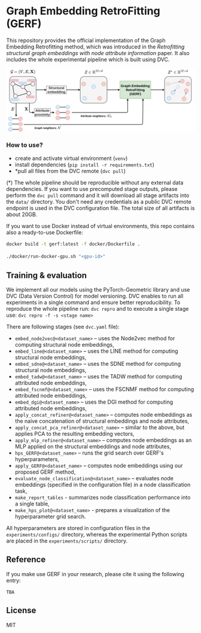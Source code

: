 # Graph Embedding RetroFitting (GERF)
This repository provides the official implementation of the Graph Embedding Retrofitting method,
which was introduced in the *Retrofitting structural graph embeddings with node attribute information*
paper. It also includes the whole experimental pipeline which is built using DVC.

![](assets/graph-embedding-retrofitting.png)


### How to use?
- create and activate virtual environment (`venv`)
- install dependencies (`pip install -r requirements.txt`)
- *pull all files from the DVC remote (`dvc pull`)

(*) The whole pipeline should be reproducible without any external data dependencies.
If you want to use precomputed stage outputs, please perform the `dvc pull` command
and it will download all stage artifacts into the `data/` directory. You don't
need any credentials as a public DVC remote endpoint is used in the DVC configuration
file. The total size of all artifacts is about 20GB.

If you want to use Docker instead of virtual environments, this repo contains also
a ready-to-use Dockerfile:
```bash
docker build -t gerf:latest -f docker/Dockerfile .

./docker/run-docker-gpu.sh "<gpu-id>"
```

## Training & evaluation
We implement all our models using the PyTorch-Geometric library and use DVC
(Data Version Control) for model versioning. DVC enables to run all experiments
in a single command and ensure better reproducibility. To reproduce the whole
pipeline run: `dvc repro` and to execute a single stage use: `dvc repro -f -s <stage name>`

There are following stages (see `dvc.yaml` file):
- `embed_node2vec@<dataset_name>` – uses the Node2vec method for computing structural node embeddings,
- `embed_line@<dataset_name>` – uses the LINE method for computing structural node embeddings,
- `embed_sdne@<dataset_name>` – uses the SDNE method for computing structural node embeddings,
- `embed_tadw@<dataset_name>` – uses the TADW method for computing attributed node embeddings,
- `embed_fscnmf@<dataset_name>` – uses the FSCNMF method for computing attributed node embeddings,
- `embed_dgi@<dataset_name>` – uses the DGI method for computing attributed node embeddings,
- `apply_concat_refiner@<dataset_name>` – computes node embeddings as the naive concatenation of structural embeddings and node attributes,
- `apply_concat_pca_refiner@<dataset_name>` – similar to the above, but applies PCA to the resulting embedding vectors,
- `apply_mlp_refiner@<dataset_name>` – computes node embeddings as an MLP applied on the structural embeddings and node attributes,
- `hps_GERF@<dataset_name>` – runs the grid search over GERF's hyperparameters,
- `apply_GERF@<dataset_name>` – computes node embeddings using our proposed GERF method,
- `evaluate_node_classification@<dataset_name>` – evaluates node embeddings (specified in the configuration file) in a node classification task,
- `make_report_tables` - summarizes node classification performance into a single table,
- `make_hps_plot@<dataset_name>` - prepares a visualization of the hyperparameter grid search.


All hyperparameters are stored in configuration files in the `experiments/configs/`
directory, whereas the experimental Python scripts are placed in the `experiments/scripts/` directory.

## Reference
If you make use GERF in your research, please cite it using the following entry:

```
TBA
```

## License
MIT
